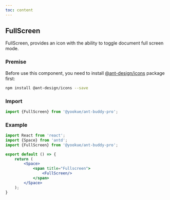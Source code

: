 ```yaml
---
toc: content
---
```


## FullScreen

FullScreen, provides an icon with the ability to toggle document full screen mode.

### Premise

Before use this component, you need to install [@ant-design/icons](https://github.com/ant-design/ant-design-icons) package first:

```bash
npm install @ant-design/icons --save
```

### Import

```jsx | pure
import {FullScreen} from '@yookue/ant-buddy-pro';
```

### Example

```jsx
import React from 'react';
import {Space} from 'antd';
import {FullScreen} from '@yookue/ant-buddy-pro';

export default () => {
    return (
        <Space>
            <span title="Fullscreen">
                <FullScreen/>
            </span>
        </Space>
    );
}
```

